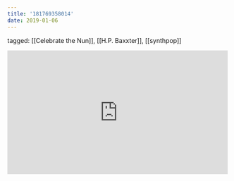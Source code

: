 ```yaml
---
title: '181769358014'
date: 2019-01-06
---
```

tagged: [[Celebrate the Nun]], [[H.P. Baxxter]], [[synthpop]]
<iframe allow="accelerometer; autoplay; clipboard-write; encrypted-media; gyroscope; picture-in-picture" allowfullscreen="" frameborder="0" height="281" id="youtube_iframe" src="https://www.youtube.com/embed/LCB5WhkgJD0?feature=oembed&amp;enablejsapi=1&amp;origin=https://safe.txmblr.com&amp;wmode=opaque" width="500"></iframe>